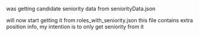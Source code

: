 was getting candidate seniority data from seniorityData.json

will now start getting it from roles_with_seniority.json
this file contains extra position info, my intention is to only get seniority from it
